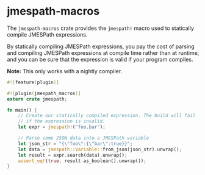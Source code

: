 # jmespath-macros

The `jmespath-macros` crate provides the `jmespath!` macro used to
statically compile JMESPath expressions.

By statically compiling JMESPath expressions, you pay the cost of
parsing and compiling JMESPath expressions at compile time rather
than at runtime, and you can be sure that the expression is valid
if your program compiles.

**Note:** This only works with a nightly compiler.

```rust
#![feature(plugin)]

#![plugin(jmespath_macros)]
extern crate jmespath;

fn main() {
    // Create our statically compiled expression. The build will fail
    // if the expression is invalid.
    let expr = jmespath!("foo.bar");

    // Parse some JSON data into a JMESPath variable
    let json_str = "{\"foo\":{\"bar\":true}}";
    let data = jmespath::Variable::from_json(json_str).unwrap();
    let result = expr.search(data).unwrap();
    assert_eq!(true, result.as_boolean().unwrap());
}
```
